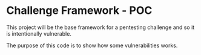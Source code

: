 # Challenge Framework - POC

This project will be the base framework for a pentesting challenge and so it is intentionally vulnerable.

The purpose of this code is to show how some vulnerabilities works.
